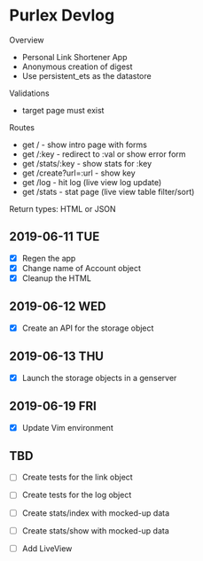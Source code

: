 # Purlex Devlog

Overview
- Personal Link Shortener App
- Anonymous creation of digest
- Use persistent_ets as the datastore

Validations
- target page must exist

Routes
- get /                - show intro page with forms
- get /:key            - redirect to :val or show error form
- get /stats/:key      - show stats for :key
- get /create?url=:url - show key
- get /log             - hit log (live view log update)
- get /stats           - stat page (live view table filter/sort)

Return types: HTML or JSON

## 2019-06-11 TUE

- [x] Regen the app
- [x] Change name of Account object
- [x] Cleanup the HTML

## 2019-06-12 WED

- [x] Create an API for the storage object

## 2019-06-13 THU

- [x] Launch the storage objects in a genserver

## 2019-06-19 FRI

- [x] Update Vim environment

## TBD

- [ ] Create tests for the link object
- [ ] Create tests for the log object

- [ ] Create stats/index with mocked-up data
- [ ] Create stats/show with mocked-up data

- [ ] Add LiveView

